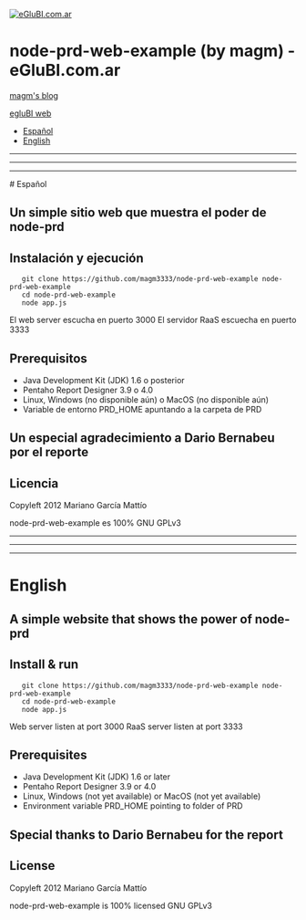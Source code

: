  [![eGluBI.com.ar](http://troyanx.com/eglubi/eglu/img/banner_up.png)](http://eglubi.com.ar)

# node-prd-web-example (by magm) - eGluBI.com.ar 

 [magm's blog](http://blog.magm.com.ar)

 [egluBI web](http://www.eglubi.com.ar)


- [Español](#a1)
- [English](#a2)

***********************************
***********************************
***********************************

<a name="a1"/>
# Español

## Un simple sitio web que muestra el poder de node-prd

## Instalación y ejecución

       git clone https://github.com/magm3333/node-prd-web-example node-prd-web-example
       cd node-prd-web-example
       node app.js

El web server escucha en puerto 3000
El servidor RaaS escuecha en puerto 3333


## Prerequisitos

- Java Development Kit (JDK) 1.6 o posterior
- Pentaho Report Designer 3.9 o 4.0
- Linux, Windows (no disponible aún) o MacOS (no disponible aún)
- Variable de entorno PRD_HOME apuntando a la carpeta de PRD

## Un especial agradecimiento a Dario Bernabeu por el reporte

## Licencia

Copyleft 2012 Mariano García Mattío

node-prd-web-example es 100% GNU GPLv3 

*******************************
*******************************
*******************************

<a name="a2"/>

# English

## A simple website that shows the power of node-prd

## Install & run

       git clone https://github.com/magm3333/node-prd-web-example node-prd-web-example
       cd node-prd-web-example
       node app.js

Web server listen at port 3000
RaaS server listen at port 3333


## Prerequisites

- Java Development Kit (JDK) 1.6 or later
- Pentaho Report Designer 3.9 or 4.0
- Linux, Windows (not yet available) or MacOS (not yet available)
- Environment variable PRD_HOME pointing to folder of PRD

## Special thanks to Dario Bernabeu for the report

## License

Copyleft 2012 Mariano García Mattío

node-prd-web-example is 100% licensed GNU GPLv3 